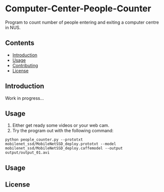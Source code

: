 # Computer-Center-People-Counter
Program to count number of people entering and exiting a computer centre in NUS.

## Contents
- [Introduction](#Introduction)
- [Usage](#Usage)
- [Contributing](#Contributing)
- [License](#License)

## Introduction
Work in progress...

## Usage
1. Either get ready some videos or your web cam.
2. Try the program out with the following command:
```shell
python people_counter.py --prototxt mobilenet_ssd/MobileNetSSD_deploy.prototxt --model mobilenet_ssd/MobileNetSSD_deploy.caffemodel --output output/output_01.avi
```

## Usage

## License